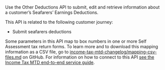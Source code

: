 Use the Other Deductions API to submit, edit and retrieve information about a customer’s Seafarers’ Earnings Deductions.

This API is related to the following customer journey:

- Submit seafarers deductions


Some parameters in this API map to box numbers in one or more Self Assessment tax return forms. To learn more and to 
download this mapping information as a CSV file, go to [income-tax-mtd-changelog/mapping-csv-files.md](https://github.com/hmrc/income-tax-mtd-changelog/blob/main/mapping/mapping-csv-files.md) on GitHub. 
For information on how to connect to this API [see the Income Tax MTD end-to-end service guide](https://developer.service.hmrc.gov.uk/guides/income-tax-mtd-end-to-end-service-guide/).